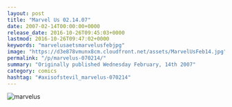 ```yaml
---
layout: post
title: "Marvel Us 02.14.07"
date: 2007-02-14T00:00:00+0000
release_date: 2016-10-26T09:45:03+0000
lastmod: 2016-10-26T09:47:02+0000
keywords: "marvelusaetsmarvelusfebjpg"
image: "https://d3e878vmunx8cm.cloudfront.net/assets/MarvelUsFeb14.jpg"
permalink: "/p/marvelus-070214/"
summary: "Originally published Wednesday February, 14th 2007"
category: comics
hashtag: "#axisofstevil_marvelus-070214"
---
```


![marvelus](https://d3e878vmunx8cm.cloudfront.net/assets/MarvelUsFeb14.jpg)
